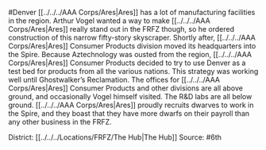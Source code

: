 #Denver 
[[../../../AAA Corps/Ares|Ares]] has a lot of manufacturing facilities in the region. Arthur Vogel wanted a way to make [[../../../AAA Corps/Ares|Ares]] really stand out in the FRFZ though, so he ordered construction of this narrow fifty-story skyscraper. Shortly after, [[../../../AAA Corps/Ares|Ares]] Consumer Products division moved its headquarters into the Spire. Because Aztechnology was ousted from the region, [[../../../AAA Corps/Ares|Ares]] Consumer Products decided to try to use Denver as a test bed for products from all the various nations. This strategy was working well until Ghostwalker’s Reclamation. The offices for [[../../../AAA Corps/Ares|Ares]] Consumer Products and other divisions are all above ground, and occasionally Vogel himself visited. The R&D labs are all below ground. [[../../../AAA Corps/Ares|Ares]] proudly recruits dwarves to work in the Spire, and they boast that they have more dwarfs on their payroll than any other business in the FRFZ.

District: [[../../../Locations/FRFZ/The Hub|The Hub]]
Source: #6th